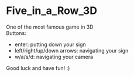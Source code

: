 # Five_in_a_Row_3D
One of the most famous game in 3D  
Buttons:  
- enter: putting down your sign
- left/right/up/down arrows: navigating your sign
- w/a/s/d: navigating your camera  

Good luck and have fun! :)
